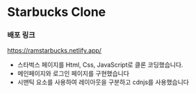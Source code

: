 # Starbucks Clone
### 배포 링크
https://ramstarbucks.netlify.app/

* 스타벅스 페이지를 Html, Css, JavaScript로 클론 코딩했습니다.
* 메인페이지와 로그인 페이지를 구현했습니다
* 시맨틱 요소를 사용하여 레이아웃을 구분하고 cdnjs를 사용했습니다

